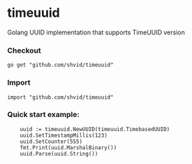 # timeuuid
Golang UUID implementation that supports TimeUUID version

### Checkout
```
go get "github.com/shvid/timeuuid"
```

### Import
```
import "github.com/shvid/timeuuid"
```

### Quick start example:
```
	uuid := timeuuid.NewUUID(timeuuid.TimebasedUUID)
	uuid.SetTimestampMillis(123)
	uuid.SetCounter(555)
	fmt.Print(uuid.MarshalBinary())
	uuid.Parse(uuid.String())
```